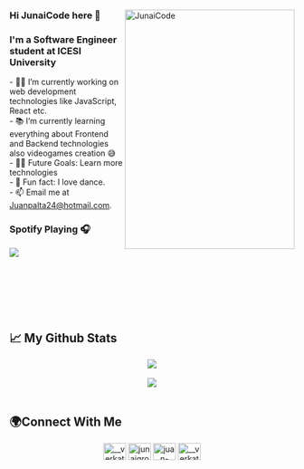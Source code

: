 
<div>
  <img align="right" alt="JunaiCode" src="https://media.giphy.com/media/Z9WQLSrsQKH3uBbiXq/giphy.gif" width=300px height=423px />
 <h3>Hi JunaiCode here 👋</h3>
 <h3>I'm a Software Engineer student at ICESI University</h3>
 <div align="left">
- 👨‍💻 I’m currently working on web development technologies like JavaScript, React etc.<br>
- 📚 I’m currently learning everything about Frontend and Backend technologies also videogames creation 😅<br>
- 💪🏼 Future Goals: Learn more technologies<br>
- 🕺 Fun fact: I love dance.<br>
- 📫 Email me at <a href="mailto:juanpalta24@hotmail.com" target="blank">Juanpalta24@hotmail.com</a>.<br>
   <h3>Spotify Playing 🎧</h3>
   <img src="https://spotify-app-five-mauve.vercel.app/api/spotify" align="left" /><br>
  </div>
 </div>
 
 <br><br><br><br><br>
 
 <h2>📈 My Github Stats</h2>
 <div align="center">
  <a href="https://github.com/anuraghazra/github-readme-stats">
  <img align="center" src="https://github-readme-stats.vercel.app/api?username=JunaiCode" />
</a> <br> <br>
 <a href="https://github.com/anuraghazra/github-readme-stats">
  <img align="center" src="https://github-readme-stats.vercel.app/api/top-langs/?username=JunaiCode&layout=compact" />
</a> <br><br>
</div>

<h2 align="left">🌍Connect With Me</h2>
<p align="center">
<a href="https://github.com/JunaiCode" target="blank"><img align="center" src="https://raw.githubusercontent.com/rahuldkjain/github-profile-readme-generator/master/src/images/icons/Social/github.svg" alt="__verkat__" height="30" width="40" /></a>
<a href="https://twitter.com/junaigrox" target="blank"><img align="center" src="https://raw.githubusercontent.com/rahuldkjain/github-profile-readme-generator/master/src/images/icons/Social/twitter.svg" alt="junaigrox" height="30" width="40" /></a>
<a href="https://linkedin.com/in/juan-manuel-palta-cortes-437047236" target="blank"><img align="center" src="https://raw.githubusercontent.com/rahuldkjain/github-profile-readme-generator/master/src/images/icons/Social/linked-in-alt.svg" alt="juan-manuel-palta-cortes" height="30" width="40" /></a>
<a href="https://instagram.com/__verkat__" target="blank"><img align="center" src="https://raw.githubusercontent.com/rahuldkjain/github-profile-readme-generator/master/src/images/icons/Social/instagram.svg" alt="__verkat__" height="30" width="40" /></a>
</p>
 
